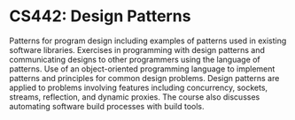 # CS442: Design Patterns
Patterns for program design including examples of patterns used in existing software libraries. Exercises in programming with design patterns and communicating designs to other programmers using the language of patterns. Use of an object-oriented programming language to implement patterns and principles for common design problems. Design patterns are applied to problems involving features including concurrency, sockets, streams, reflection, and dynamic proxies. The course also discusses automating software build processes with build tools.
